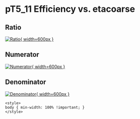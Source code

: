# pT5_11 Efficiency vs. etacoarse

## Ratio

[![Ratio](../mtv/var/pT5_11_eff_etacoarse.png){ width=600px }](../mtv/var/pT5_11_eff_etacoarse.pdf)

## Numerator

[![Numerator](../mtv/num/pT5_11_eff_etacoarse_num.png){ width=600px }](../mtv/num/pT5_11_eff_etacoarse_num.pdf)

## Denominator

[![Denominator](../mtv/den/pT5_11_eff_etacoarse_den.png){ width=600px }](../mtv/den/pT5_11_eff_etacoarse_den.pdf)


``` {=html}
<style>
body { min-width: 100% !important; }
</style>
```

